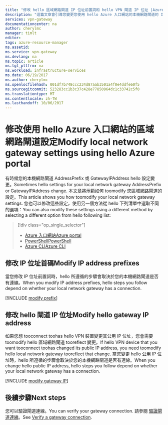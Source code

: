 ```yaml
---
title: "修改 hello 區域網路閘道 IP 位址前置詞和 hello VPN 閘道 IP 位址 |Azure |入口網站 |Microsoft 文件"
description: "這篇文章會引導您變更您使用 hello Azure 入口網站的本機網路閘道的 IP 位址首碼。"
services: vpn-gateway
documentationcenter: na
author: cherylmc
manager: timlt
editor: 
tags: azure-resource-manager
ms.assetid: 
ms.service: vpn-gateway
ms.devlang: na
ms.topic: article
ms.tgt_pltfrm: na
ms.workload: infrastructure-services
ms.date: 06/19/2017
ms.author: cherylmc
ms.openlocfilehash: 001df7b748ccc234d87aab3501a4f0e4ddfe60f5
ms.sourcegitcommit: 523283cc1b3c37c428e77850964dc1c33742c5f0
ms.translationtype: MT
ms.contentlocale: zh-TW
ms.lasthandoff: 10/06/2017
---
```

# <a name="modify-local-network-gateway-settings-using-hello-azure-portal"></a><span data-ttu-id="8dce8-103">修改使用 hello Azure 入口網站的區域網路閘道設定</span><span class="sxs-lookup"><span data-stu-id="8dce8-103">Modify local network gateway settings using hello Azure portal</span></span>

<span data-ttu-id="8dce8-104">有時候您的本機網路閘道 AddressPrefix 或 GatewayIPAddress hello 設定變更。</span><span class="sxs-lookup"><span data-stu-id="8dce8-104">Sometimes hello settings for your local network gateway AddressPrefix or GatewayIPAddress change.</span></span> <span data-ttu-id="8dce8-105">本文章將示範如何 toomodify 您區域網路閘道的設定。</span><span class="sxs-lookup"><span data-stu-id="8dce8-105">This article shows you how toomodify your local network gateway settings.</span></span> <span data-ttu-id="8dce8-106">您也可以修改這些設定，使用另一個方法從 hello 下列清單中選取不同的選項：</span><span class="sxs-lookup"><span data-stu-id="8dce8-106">You can also modify these settings using a different method by selecting a different option from hello following list:</span></span>

> [!div class="op_single_selector"]
> * [<span data-ttu-id="8dce8-107">Azure 入口網站</span><span class="sxs-lookup"><span data-stu-id="8dce8-107">Azure portal</span></span>](vpn-gateway-modify-local-network-gateway-portal.md)
> * [<span data-ttu-id="8dce8-108">PowerShell</span><span class="sxs-lookup"><span data-stu-id="8dce8-108">PowerShell</span></span>](vpn-gateway-modify-local-network-gateway.md)
> * [<span data-ttu-id="8dce8-109">Azure CLI</span><span class="sxs-lookup"><span data-stu-id="8dce8-109">Azure CLI</span></span>](vpn-gateway-modify-local-network-gateway-cli.md)
>
>


## <span data-ttu-id="8dce8-110"><a name="ipaddprefix"></a>修改 IP 位址首碼</span><span class="sxs-lookup"><span data-stu-id="8dce8-110"><a name="ipaddprefix"></a>Modify IP address prefixes</span></span>

<span data-ttu-id="8dce8-111">當您修改 IP 位址前置詞時，hello 所遵循的步驟會取決於您的本機網路閘道是否有連線。</span><span class="sxs-lookup"><span data-stu-id="8dce8-111">When you modify IP address prefixes, hello steps you follow depend on whether your local network gateway has a connection.</span></span>

[!INCLUDE [modify prefix](../../includes/vpn-gateway-modify-ip-prefix-portal-include.md)]

## <span data-ttu-id="8dce8-112"><a name="gwip"></a>修改 hello 閘道 IP 位址</span><span class="sxs-lookup"><span data-stu-id="8dce8-112"><a name="gwip"></a>Modify hello gateway IP address</span></span>

<span data-ttu-id="8dce8-113">如果您想 tooconnect toohas hello VPN 裝置變更其公用 IP 位址，您會需要 toomodify hello 區域網路閘道 tooreflect 變更。</span><span class="sxs-lookup"><span data-stu-id="8dce8-113">If hello VPN device that you want tooconnect toohas changed its public IP address, you need toomodify hello local network gateway tooreflect that change.</span></span> <span data-ttu-id="8dce8-114">當您變更 hello 公用 IP 位址時，hello 所遵循的步驟會取決於您的本機網路閘道是否有連線。</span><span class="sxs-lookup"><span data-stu-id="8dce8-114">When you change hello public IP address, hello steps you follow depend on whether your local network gateway has a connection.</span></span>

[!INCLUDE [modify gateway IP](../../includes/vpn-gateway-modify-lng-gateway-ip-portal-include.md)]

## <a name="next-steps"></a><span data-ttu-id="8dce8-115">後續步驟</span><span class="sxs-lookup"><span data-stu-id="8dce8-115">Next steps</span></span>

<span data-ttu-id="8dce8-116">您可以驗證閘道連線。</span><span class="sxs-lookup"><span data-stu-id="8dce8-116">You can verify your gateway connection.</span></span> <span data-ttu-id="8dce8-117">請參閱 [驗證閘道連線](vpn-gateway-verify-connection-resource-manager.md)。</span><span class="sxs-lookup"><span data-stu-id="8dce8-117">See [Verify a gateway connection](vpn-gateway-verify-connection-resource-manager.md).</span></span>